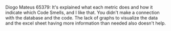 Diogo Mateus 65379: It's explained what each metric does and how it indicate which Code Smells, and I like that.
                    You didn't make a connection with the database and the code. The lack of graphs to visualize
                    the data and the excel sheet having more information than needed also doesn't help.
